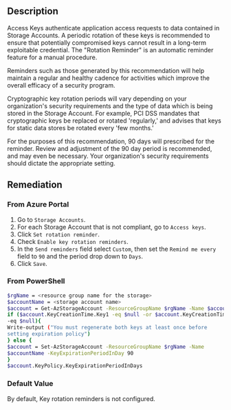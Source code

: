 ## Description

Access Keys authenticate application access requests to data contained in Storage Accounts. A periodic rotation of these keys is recommended to ensure that potentially compromised keys cannot result in a long-term exploitable credential. The "Rotation Reminder" is an automatic reminder feature for a manual procedure.

Reminders such as those generated by this recommendation will help maintain a regular and healthy cadence for activities which improve the overall efficacy of a security program.

Cryptographic key rotation periods will vary depending on your organization's security requirements and the type of data which is being stored in the Storage Account. For example, PCI DSS mandates that cryptographic keys be replaced or rotated 'regularly,' and advises that keys for static data stores be rotated every 'few months.'

For the purposes of this recommendation, 90 days will prescribed for the reminder. Review and adjustment of the 90 day period is recommended, and may even be necessary. Your organization's security requirements should dictate the appropriate setting.

## Remediation

### From Azure Portal

1. Go to `Storage Accounts`.
2. For each Storage Account that is not compliant, go to `Access keys`.
3. Click `Set rotation reminder`.
4. Check `Enable key rotation reminders`.
5. In the `Send reminders` field select `Custom`, then set the `Remind me every` field to `90` and the period drop down to `Days`.
6. Click `Save`.

### From PowerShell

```bash
$rgName = <resource group name for the storage>
$accountName = <storage account name>
$account = Get-AzStorageAccount -ResourceGroupName $rgName -Name $accountName
if ($account.KeyCreationTime.Key1 -eq $null -or $account.KeyCreationTime.Key2
-eq $null){
Write-output ("You must regenerate both keys at least once before
setting expiration policy")
} else {
$account = Set-AzStorageAccount -ResourceGroupName $rgName -Name
$accountName -KeyExpirationPeriodInDay 90
}
$account.KeyPolicy.KeyExpirationPeriodInDays
```

### Default Value

By default, Key rotation reminders is not configured.
